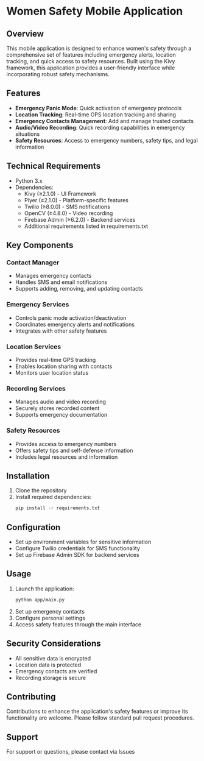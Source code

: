 # Women Safety Mobile Application

## Overview
This mobile application is designed to enhance women's safety through a comprehensive set of features including emergency alerts, location tracking, and quick access to safety resources. Built using the Kivy framework, this application provides a user-friendly interface while incorporating robust safety mechanisms.

## Features
- **Emergency Panic Mode**: Quick activation of emergency protocols
- **Location Tracking**: Real-time GPS location tracking and sharing
- **Emergency Contacts Management**: Add and manage trusted contacts
- **Audio/Video Recording**: Quick recording capabilities in emergency situations
- **Safety Resources**: Access to emergency numbers, safety tips, and legal information

## Technical Requirements
- Python 3.x
- Dependencies:
  - Kivy (≥2.1.0) - UI Framework
  - Plyer (≥2.1.0) - Platform-specific features
  - Twilio (≥8.0.0) - SMS notifications
  - OpenCV (≥4.8.0) - Video recording
  - Firebase Admin (≥6.2.0) - Backend services
  - Additional requirements listed in requirements.txt

## Key Components

### Contact Manager
- Manages emergency contacts
- Handles SMS and email notifications
- Supports adding, removing, and updating contacts

### Emergency Services
- Controls panic mode activation/deactivation
- Coordinates emergency alerts and notifications
- Integrates with other safety features

### Location Services
- Provides real-time GPS tracking
- Enables location sharing with contacts
- Monitors user location status

### Recording Services
- Manages audio and video recording
- Securely stores recorded content
- Supports emergency documentation

### Safety Resources
- Provides access to emergency numbers
- Offers safety tips and self-defense information
- Includes legal resources and information

## Installation
1. Clone the repository
2. Install required dependencies:
   ```bash
   pip install -r requirements.txt
   ```

## Configuration
- Set up environment variables for sensitive information
- Configure Twilio credentials for SMS functionality
- Set up Firebase Admin SDK for backend services

## Usage
1. Launch the application:
   ```bash
   python app/main.py
   ```
2. Set up emergency contacts
3. Configure personal settings
4. Access safety features through the main interface

## Security Considerations
- All sensitive data is encrypted
- Location data is protected
- Emergency contacts are verified
- Recording storage is secure

## Contributing
Contributions to enhance the application's safety features or improve its functionality are welcome. Please follow standard pull request procedures.

## Support
For support or questions, please contact via Issues
